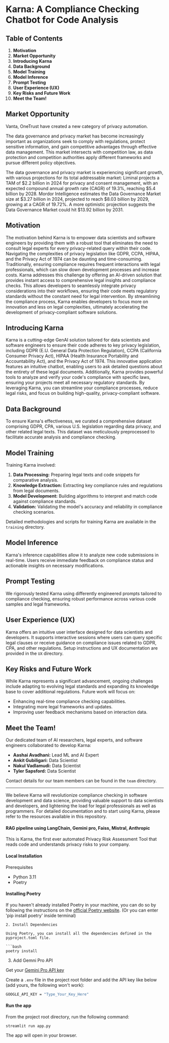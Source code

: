 # Karna: A Compliance Checking Chatbot for Code Analysis

## **Table of Contents**
1. **Motivation**
2. **Market Opportunity**
3. **Introducing Karna**
4. **Data Background**
5. **Model Training**
6. **Model Inference**
7. **Prompt Testing**
8. **User Experience (UX)**
9. **Key Risks and Future Work**
10. **Meet the Team!**

## **Market Opportunity**

Vanta, OneTrust have created a new category of privacy automation.

The data governance and privacy market has become increasingly important as organizations seek to comply with regulations, protect sensitive information, and gain competitive advantages through effective data management. This market intersects with competition law, as data protection and competition authorities apply different frameworks and pursue different policy objectives.

The data governance and privacy market is experiencing significant growth, with various projections for its total addressable market:
Liminal projects a TAM of $2.2 billion in 2024 for privacy and consent management, with an expected compound annual growth rate (CAGR) of 19.3%, reaching $5.4 billion by 2028.
Mordor Intelligence estimates the Data Governance Market size at $3.27 billion in 2024, projected to reach $8.03 billion by 2029, growing at a CAGR of 19.72%.
A more optimistic projection suggests the Data Governance Market could hit $13.92 billion by 2031.

## **Motivation**
The motivation behind Karna is to empower data scientists and software engineers by providing them with a robust tool that eliminates the need to consult legal experts for every privacy-related query within their code. Navigating the complexities of privacy legislation like GDPR, CCPA, HIPAA, and the Privacy Act of 1974 can be daunting and time-consuming. Traditionally, ensuring compliance requires frequent interactions with legal professionals, which can slow down development processes and increase costs. Karna addresses this challenge by offering an AI-driven solution that provides instant access to comprehensive legal insights and compliance checks. This allows developers to seamlessly integrate privacy considerations into their workflows, ensuring their code meets regulatory standards without the constant need for legal intervention. By streamlining the compliance process, Karna enables developers to focus more on innovation and less on legal complexities, ultimately accelerating the development of privacy-compliant software solutions.

## **Introducing Karna**
Karna is a cutting-edge GenAI solution tailored for data scientists and software engineers to ensure their code adheres to key privacy legislation, including GDPR (E.U. General Data Protection Regulation), CCPA (California Consumer Privacy Act), HIPAA (Health Insurance Portability and Accountability Act), and the Privacy Act of 1974. This innovative application features an intuitive chatbot, enabling users to ask detailed questions about the entirety of these legal documents. Additionally, Karna provides powerful tools to analyze and verify your code's compliance with specific laws, ensuring your projects meet all necessary regulatory standards. By leveraging Karna, you can streamline your compliance processes, reduce legal risks, and focus on building high-quality, privacy-compliant software.

## **Data Background**
To ensure Karna's effectiveness, we curated a comprehensive dataset comprising GDPR, CPA, various U.S. legislation regarding data privacy, and other related legal texts. This dataset was meticulously preprocessed to facilitate accurate analysis and compliance checking.

## **Model Training**
Training Karna involved:
1. **Data Processing:** Preparing legal texts and code snippets for comparative analysis.
2. **Knowledge Extraction:** Extracting key compliance rules and regulations from legal documents.
3. **Model Development:** Building algorithms to interpret and match code against compliance standards.
4. **Validation:** Validating the model's accuracy and reliability in compliance checking scenarios.

Detailed methodologies and scripts for training Karna are available in the `training` directory.

## **Model Inference**
Karna's inference capabilities allow it to analyze new code submissions in real-time. Users receive immediate feedback on compliance status and actionable insights on necessary modifications.

## **Prompt Testing**
We rigorously tested Karna using differently engineered prompts tailored to compliance checking, ensuring robust performance across various code samples and legal frameworks.

## **User Experience (UX)**
Karna offers an intuitive user interface designed for data scientists and developers. It supports interactive sessions where users can query specific legal clauses or receive guidance on compliance issues related to GDPR, CPA, and other regulations. Setup instructions and UX documentation are provided in the `UX` directory.

## **Key Risks and Future Work**
While Karna represents a significant advancement, ongoing challenges include adapting to evolving legal standards and expanding its knowledge base to cover additional regulations. Future work will focus on:
- Enhancing real-time compliance checking capabilities.
- Integrating more legal frameworks and updates.
- Improving user feedback mechanisms based on interaction data.

## **Meet the Team!**
Our dedicated team of AI researchers, legal experts, and software engineers collaborated to develop Karna:
- **Aashai Avadhani:** Lead ML and AI Expert
- **Ankit Gubiligari:** Data Scientist
- **Nakul Vadlamudi:** Data Scientist
- **Tyler Sapsford:** Data Scientist

Contact details for our team members can be found in the `team` directory.

---

We believe Karna will revolutionize compliance checking in software development and data science, providing valuable support to data scientists and developers, and lightening the load for legal professionals as well as programmers. For detailed documentation and to start using Karna, please refer to the resources available in this repository.


#### RAG pipeline using LangChain, Gemini pro, Faiss, Mistral, Anthropic
This is Karna, the first ever automated Privacy Risk Assessment Tool that reads code and understands privacy risks to your company. 


#### Local Installation
Prerequisites
- Python 3.11
- Poetry

#### Installing Poetry
If you haven't already installed Poetry in your machine, you can do so by following the instructions on the [official Poetry website](https://python-poetry.org/docs/). (Or you can enter 'pip install poetry' inside terminal)

```
2. Install Dependencies

Using Poetry, you can install all the dependencies defined in the pyproject.toml file.

```bash
poetry install
```
3. Add Gemni Pro API

Get your [Gemini Pro API key](https://makersuite.google.com/app/apikey) 

Create a `.env` file in the project root folder and add the API key like below (add yours, the following won't work):
```bash
GOOGLE_API_KEY = "Type_Your_Key_Here"
```

#### Run the app

From the project root directory, run the following command: 
```
streamlit run app.py
```
The app will open in your browser.
